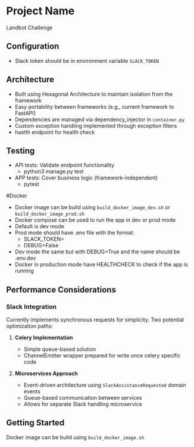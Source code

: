 # Project Name
Landbot Challenge 

## Configuration
- Slack token should be in environment variable `SLACK_TOKEN`

## Architecture
- Built using Hexagonal Architecture to maintain isolation from the framework
- Easy portability between frameworks (e.g., current framework to FastAPI)
- Dependencies are managed via dependency_injector in `container.py`
- Custom exception handling implemented through exception filters
- haelth endpoint for health check

## Testing
- API tests: Validate endpoint functionality
    - python3 manage.py test
- APP tests: Cover business logic (framework-independent)
    - pytest

#Docker
- Docker image can be build using `build_docker_image_dev.sh` or `build_docker_image_prod.sh`
- Docker compose can be used to run the app in dev or prod mode
- Default is dev mode 
- Prod mode should have .env file with the format:
    - SLACK_TOKEN=<token>
    - DEBUG=False
- Dev mode the same but with DEBUG=True and the name should be .env.dev
- Docker in production mode have HEALTHCHECK to check if the app is running

## Performance Considerations
### Slack Integration
Currently implements synchronous requests for simplicity. Two potential optimization paths:

1. **Celery Implementation**
   - Simple queue-based solution
   - ChannelEmitter wrapper prepared for write once celery specific code

2. **Microservices Approach**
   - Event-driven architecture using `SlackAssistanceRequested` domain events
   - Queue-based communication between services
   - Allows for separate Slack handling microservice

## Getting Started
Docker image can be build using `build_docker_image.sh` 

